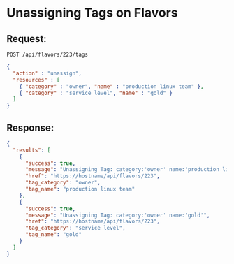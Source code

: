 # Unassigning Tags on Flavors

## Request:

    POST /api/flavors/223/tags

``` json
{
  "action" : "unassign",
  "resources" : [
    { "category" : "owner", "name" : "production linux team" },
    { "category" : "service level", "name" : "gold" }
  ]
}
```

## Response:

``` json
{
  "results": [
    {
      "success": true,
      "message": "Unassigning Tag: category:'owner' name:'production linux team'",
      "href": "https://hostname/api/flavors/223",
      "tag_category": "owner",
      "tag_name": "production linux team"
    },
    {
      "success": true,
      "message": "Unassigning Tag: category:'owner' name:'gold'",
      "href": "https://hostname/api/flavors/223",
      "tag_category": "service level",
      "tag_name": "gold"
    }
  ]
}
```

